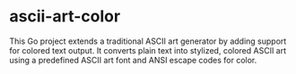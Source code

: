 # ascii-art-color
This Go project extends a traditional ASCII art generator by adding support for colored text output. It converts plain text into stylized, colored ASCII art using a predefined ASCII art font and ANSI escape codes for color.
